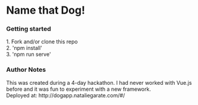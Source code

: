 <h1> Name that Dog! </h1>


<h3>Getting started </h3>
1. Fork and/or clone this repo <br/>
2. 'npm install' <br/>
3. 'npm run serve'


<h3> Author Notes </h3>
This was created during a 4-day hackathon. I had never worked with Vue.js before and it was fun to experiment with a new framework.
</br>
Deployed at: http://dogapp.nataliegarate.com/#/

